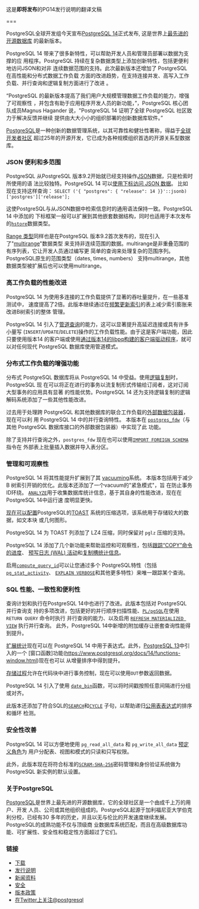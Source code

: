 
这是**即将发布**的PG14发行说明的翻译文稿

===

PostgreSQL全球开发组今天宣布[PostgreSQL 14](https://www.postgresql.org/docs/14/release-14.html)正式发布,  这是世界上[最先进的开源数据库](https://www.postgresql.org/)
的最新版本。

PostgreSQL 14 带来了很多新特性，可以帮助开发人员和管理员部署以数据为支撑的应
用程序。PostgreSQL 持续在复杂数据类型上添加创新特性，包括更便利地访问JSON和对非
连续数据范围的支持。此次最新版本还增加了 PostgreSQL 在高性能和分布式数据工作负载
方面的改进趋势，在支持连接并发、高写入工作负载、并行查询和逻辑复制方面进行了改进
。

“PostgreSQL 的最新版本提高了我们用户大规模管理数据工作负载的能力，增强了可观察性
，并包含有助于应用程序开发人员的新功能，”，PostgreSQL 核心团队成员Magnus 
Hagander 说，"PostgreSQL 14 证明了全球 PostgreSQL 社区致力于解决反馈并继续
提供由大大小小的组织部署的创新数据库软件。”

[PostgreSQL](https://www.postgresql.org)是一种创新的数据管理系统，以其可靠性和健壮性著称，得益于[全球开发者社区](https://www.postgresql.org/community/) 
超过25年的开源开发，它已成为各种规模组织首选的开源关系型数据库。


### JSON 便利和多范围

PostgreSQL 从PostgreSQL 版本9.2开始就已经支持操作[JSON](https://www.postgresql.org/docs/14/datatype-json.html)数据，只是检索时所使用的语
法比较独特。PostgreSQL 14 可以[使用下标访问 JSON 数据](https://www.postgresql.org/docs/14/datatype-json.html#JSONB-SUBSCRIPTING)。
比如现在支持这样查询：
`SELECT ('{ "postgres": { "release": 14 }}'::jsonb)['postgres']['release'];`

这使PostgreSQL与从JSON数据中检索信息时的通用语法保持一致。PostgreSQL 14 中添加的
下标框架一般可以扩展到其他嵌套数据结构，同时也适用于本次发布的[`hstore`](https://www.postgresql.org/docs/14/hstore.html)数据类型。

[Range 类型](https://www.postgresql.org/docs/14/rangetypes.html)同样也是在PostgreSQL 版本9.2首次发布的，现在引入了"[multirange](https://www.postgresql.org/docs/14/rangetypes.html#RANGETYPES-BUILTIN)"数据类型
来支持非连续范围的数据。multirange是非重叠范围的有序列表，它让开发人员通过编写更
简单的查询来处理复杂的范围序列。PostgreSQL原生的范围类型（dates, times, numbers）
支持multirange，其他数据类型被扩展后也可以使用multirange。

### 高工作负载的性能改进

PostgreSQL 14 为使用多连接的工作负载提供了显著的吞吐量提升，在一些基准测试中，
速度提高了2倍。此版本继续通过在[频繁更新索引](https://www.postgresql.org/docs/14/btree-implementation.html#BTREE-DELETION)的表上减少索引膨胀来改进B树索引的整体
管理。

PostgreSQL 14 引入了[管道查询](https://www.postgresql.org/docs/14/libpq-pipeline-mode.html)的能力，这可以显著提升高延迟连接或具有许多小量写
(`INSERT`/`UPDATE`/`DELETE`)操作的工作负载性能。由于这是客户端功能，因此只要使用版本14
的客户端或使用[通过版本14的libpq构建的客户端驱动程序](https://wiki.postgresql.org/wiki/List_of_drivers)，就可以对任何现代 PostgreSQL 
数据库使用管道模式。

### 分布式工作负载的增强功能

分布式 PostgreSQL 数据库将从 PostgreSQL 14 中受益。使用[逻辑复制](https://www.postgresql.org/docs/current/logical-replication.html)时，PostgreSQL 现
在可以将正在进行的事务以流复制形式传输给订阅者，这对订阅大型事务的应用具有显著
的性能优势。PostgreSQL 14 还为支持逻辑复制的逻辑解码系统添加了一些其他性能改进。

过去用于处理跨 PostgreSQL 和其他数据库的联合工作负载的[外部数据包装器](https://www.postgresql.org/docs/14/sql-createforeigndatawrapper.html)，现在可以利
用 PostgreSQL 14 中的并行查询特性。
本版本在 [`postgres_fdw`](https://www.postgresql.org/docs/14/postgres-fdw.html)（与其他 PostgreSQL 数据库接口的外部数据包装器）中实现了此
功能。

除了支持并行查询之外，`postgres_fdw` 现在也可以使用[`IMPORT FOREIGN SCHEMA`](https://www.postgresql.org/docs/14/sql-importforeignschema.html) 指令在
外部表上批量插入数据并导入表分区。

### 管理和可观察性

PostgreSQL 14 将其性能提升扩展到了其 [vacuuming](https://www.postgresql.org/docs/14/routine-vacuuming.html)系统。
本版本包括用于减少 B 树索引开销的优化。此版本还添加了一个vacuum的"紧急模式"，旨
在防止事务ID环绕。
[`ANALYZE`](https://www.postgresql.org/docs/14/sql-analyze.html)用于收集数据库统计信息，基于其自身的性能改进，现在在 
PostgreSQL 14中运行速
度明显更快。

[现在可以配置](https://www.postgresql.org/docs/14/runtime-config-client.html#GUC-DEFAULT-TOAST-COMPRESSION)PostgreSQL的[TOAST](https://www.postgresql.org/docs/14/storage-toast.html) 系统的压缩选项，该系统用于存储较大的数据，如文本块
或几何图形。

PostgreSQL 14 为 TOAST 列添加了 LZ4 压缩，同时保留对 `pglz` 压缩的支持。

PostgreSQL 14 添加了几个新功能来帮助监控和可观察性，包括[跟踪“COPY”命令的进度](https://www.postgresql.org/docs/14/progress-reporting.html#COPY-PROGRESS-REPORTING)、
[预写日志 (WAL) 活动](https://www.postgresql.org/docs/14/monitoring-stats.html#MONITORING-PG-STAT-WAL-VIEW)和[复制槽统计信息](https://www.postgresql.org/docs/14/monitoring-stats.html#MONITORING-PG-STAT-REPLICATION-SLOTS-VIEW)。

启用[`compute_query_id`](https://www.postgresql.org/docs/14/runtime-config-statistics.html#GUC-COMPUTE-QUERY-ID)可以让您通过多个 PostgreSQL特性（包括 [`pg_stat_activity`](https://www.postgresql.org/docs/14/monitoring-stats.html#MONITORING-PG-STAT-ACTIVITY-VIEW)、
[`EXPLAIN VERBOSE`](https://www.postgresql.org/docs/14/sql-explain.html)和其他更多特性）来唯一跟踪某个查询。

### SQL 性能、一致性和便利性

查询计划和执行在PostgreSQL 14中也进行了改进。此版本包括对 PostgreSQL 并行查询支
持的多项改进，包括更好的并行顺序扫描性能、[`PL/pgSQL`](https://www.postgresql.org/docs/14/plpgsql.html)在使用 `RETURN QUERY` 命令时执行
并行查询的能力、以及启用 [`REFRESH MATERIALIZED VIEW`](https://www.postgresql.org/docs/14/sql-refreshmaterializedview.html) 执行并行查询。
此外，PostgreSQL 14中新增的附加缓存让嵌套查询性能得到提升。

[扩展统计]((https://www.postgresql.org/docs/14/planner-stats.html#PLANNER-STATS-EXTENDED))现在可以在 PostgreSQL 14 中用于表达式。此外，[PostgreSQL 13](https://www.postgresql.org/about/news/postgresql-13-released-2077/)中引入的一个
[窗口函数]功能(https://www.postgresql.org/docs/14/functions-window.html)现在也可以
从增量排序中得到提升。

[存储过程](https://www.postgresql.org/docs/14/sql-createprocedure.html)允许在代码块中进行事务控制，现在可以使用`OUT`参数返回数据。

PostgreSQL 14 引入了使用 [`date_bin`](https://www.postgresql.org/docs/14/functions-datetime.html#FUNCTIONS-DATETIME-BIN)函数，可以将时间戳按照任意间隔进行分组或对齐。

此版本还添加了符合SQL的[`SEARCH`](https://www.postgresql.org/docs/14/queries-with.html#QUERIES-WITH-SEARCH)和[`CYCLE`](https://www.postgresql.org/docs/14/queries-with.html#QUERIES-WITH-CYCLE) 子句，以帮助递归[公用表表达式](https://www.postgresql.org/docs/14/queries-with.html#QUERIES-WITH-RECURSIVE)的排序和循环
检测。

### 安全性改善

PostgreSQL 14 可以方便地使用 `pg_read_all_data` 和 `pg_write_all_data` [预定义角色](https://www.postgresql.org/docs/14/predefined-roles.html)为
用户分配表、视图和模式的只读和只写权限。

此外，此版本现在将符合标准的[`SCRAM-SHA-256`](https://www.postgresql.org/docs/14/auth-password.html)密码管理和身份验证系统做为PostgreSQL 
新实例的默认设置。

### 关于PostgreSQL

[PostgreSQL](https://www.postgresql.org)是世界上最先进的开源数据库，它的全球社区是一个由成千上万的用户、开发
人员、公司或其他组织组成的。PostgreSQL起源于加利福尼亚大学伯克利分校，已经有30
多年的历史，并且以无与伦比的开发速度继续发展。 PostgreSQL的成熟功能不仅与顶级商
业数据库系统匹配，而且在高级数据库功能、可扩展性、安全性和稳定性方面超过了它们。


### 链接

* [下载](https://www.postgresql.org/download/)
* [发行说明](https://www.postgresql.org/docs/14/release-14.html)
* [新闻资料](https://www.postgresql.org/about/press/)
* [安全](https://www.postgresql.org/support/security/)
* [版本政策](https://www.postgresql.org/support/versioning/)
* [在Twitter上关注@postgresql](https://twitter.com/postgresql)


